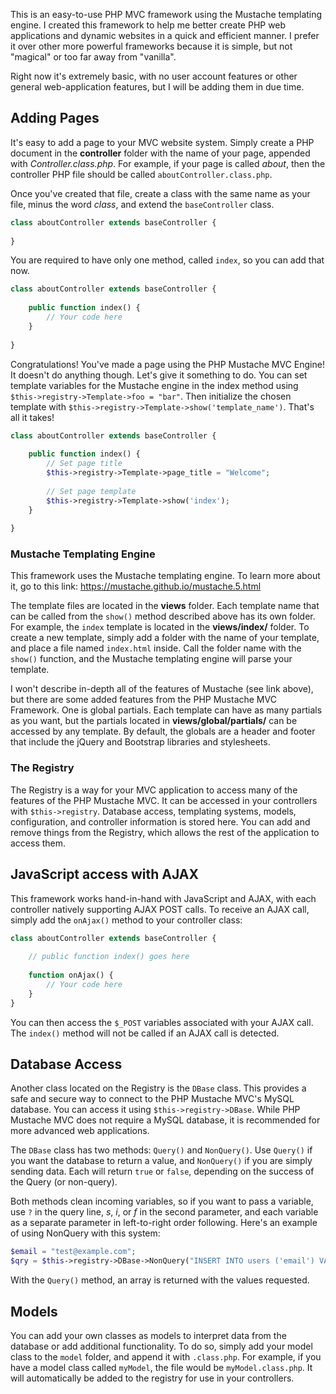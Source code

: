 This is an easy-to-use PHP MVC framework using the Mustache templating engine.  I created this framework to help me better create PHP web applications and dynamic websites in a quick and efficient manner.  I prefer it over other more powerful frameworks because it is simple, but not "magical" or too far away from "vanilla".

Right now it's extremely basic, with no user account features or other general web-application features, but I will be adding them in due time.

## Adding Pages
It's easy to add a page to your MVC website system.  Simply create a PHP document in the **controller** folder with the name of your page, appended with *Controller.class.php*.
For example, if your page is called *about*, then the controller PHP file should be called `aboutController.class.php`.

Once you've created that file, create a class with the same name as your file, minus the word *class*, and extend the `baseController` class.

```php
class aboutController extends baseController {
	
}
```
	
You are required to have only one method, called `index`, so you can add that now.

```php
class aboutController extends baseController {
	
	public function index() {
		// Your code here
	}
	
}
```

Congratulations!  You've made a page using the PHP Mustache MVC Engine!  It doesn't do anything though.  Let's give it something to do.
You can set template variables for the Mustache engine in the index method using `$this->registry->Template->foo = "bar"`.  Then initialize the chosen template with `$this->registry->Template->show('template_name')`.  That's all it takes!

```php
class aboutController extends baseController {
	
	public function index() {
		// Set page title
		$this->registry->Template->page_title = "Welcome";
		
		// Set page template
		$this->registry->Template->show('index');
	}
	
}
```

### Mustache Templating Engine
This framework uses the Mustache templating engine.  To learn more about it, go to this link: https://mustache.github.io/mustache.5.html

The template files are located in the **views** folder.  Each template name that can be called from the `show()` method described above has its own folder.  For example, the `index` template is located in the **views/index/** folder.  To create a new template, simply add a folder with the name of your template, and place a file named `index.html` inside.  Call the folder name with the `show()` function, and the Mustache templating engine will parse your template.

I won't describe in-depth all of the features of Mustache (see link above), but there are some added features from the PHP Mustache MVC Framework.  One is global partials.  Each template can have as many partials as you want, but the partials located in **views/global/partials/** can be accessed by any template.  By default, the globals are a header and footer that include the jQuery and Bootstrap libraries and stylesheets.
	
### The Registry
The Registry is a way for your MVC application to access many of the features of the PHP Mustache MVC.  It can be accessed in your controllers with `$this->registry`.  Database access, templating systems, models, configuration, and controller information is stored here.  You can add and remove things from the Registry, which allows the rest of the application to access them.
	
## JavaScript access with AJAX
This framework works hand-in-hand with JavaScript and AJAX, with each controller natively supporting AJAX POST calls.  To receive an AJAX call, simply add the `onAjax()` method to your controller class:

```php
class aboutController extends baseController {
	
	// public function index() goes here
	
	function onAjax() {
		// Your code here
	}
}
```

You can then access the `$_POST` variables associated with your AJAX call.  The `index()` method will not be called if an AJAX call is detected.

## Database Access
Another class located on the Registry is the `DBase` class.  This provides a safe and secure way to connect to the PHP Mustache MVC's MySQL database.  You can access it using `$this->registry->DBase`.  While PHP Mustache MVC does not require a MySQL database, it is recommended for more advanced web applications.

The `DBase` class has two methods: `Query()` and `NonQuery()`.  Use `Query()` if you want the database to return a value, and `NonQuery()` if you are simply sending data.  Each will return `true` or `false`, depending on the success of the Query (or non-query).

Both methods clean incoming variables, so if you want to pass a variable, use `?` in the query line, *s*, *i*, or *f* in the second parameter, and each variable as a separate parameter in left-to-right order following.  Here's an example of using NonQuery with this system:

```php
$email = "test@example.com";
$qry = $this->registry->DBase->NonQuery("INSERT INTO users ('email') VALUES (?)", "s", $email);
```

With the `Query()` method, an array is returned with the values requested.

## Models
You can add your own classes as models to interpret data from the database or add additional functionality.  To do so, simply add your model class to the `model` folder, and append it with `.class.php`.  For example, if you have a model class called `myModel`, the file would be `myModel.class.php`.  It will automatically be added to the registry for use in your controllers.

